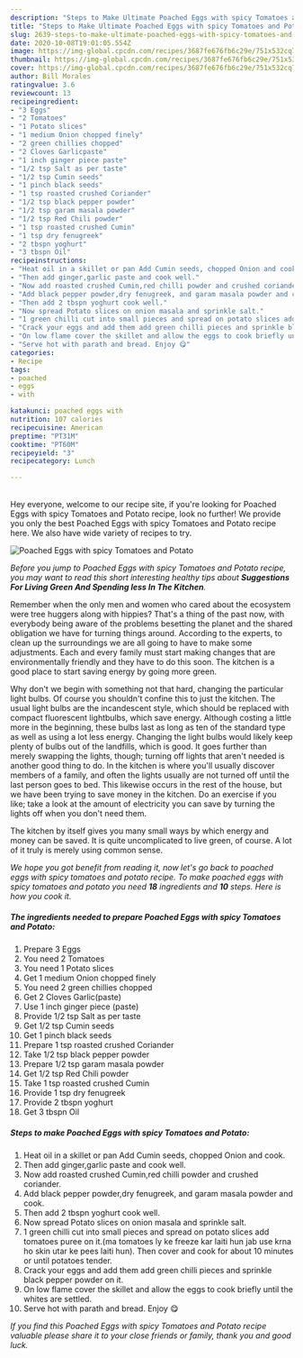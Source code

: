 ```yaml
---
description: "Steps to Make Ultimate Poached Eggs with spicy Tomatoes and Potato"
title: "Steps to Make Ultimate Poached Eggs with spicy Tomatoes and Potato"
slug: 2639-steps-to-make-ultimate-poached-eggs-with-spicy-tomatoes-and-potato
date: 2020-10-08T19:01:05.554Z
image: https://img-global.cpcdn.com/recipes/3687fe676fb6c29e/751x532cq70/poached-eggs-with-spicy-tomatoes-and-potato-recipe-main-photo.jpg
thumbnail: https://img-global.cpcdn.com/recipes/3687fe676fb6c29e/751x532cq70/poached-eggs-with-spicy-tomatoes-and-potato-recipe-main-photo.jpg
cover: https://img-global.cpcdn.com/recipes/3687fe676fb6c29e/751x532cq70/poached-eggs-with-spicy-tomatoes-and-potato-recipe-main-photo.jpg
author: Bill Morales
ratingvalue: 3.6
reviewcount: 13
recipeingredient:
- "3 Eggs"
- "2 Tomatoes"
- "1 Potato slices"
- "1 medium Onion chopped finely"
- "2 green chillies chopped"
- "2 Cloves Garlicpaste"
- "1 inch ginger piece paste"
- "1/2 tsp Salt as per taste"
- "1/2 tsp Cumin seeds"
- "1 pinch black seeds"
- "1 tsp roasted crushed Coriander"
- "1/2 tsp black pepper powder"
- "1/2 tsp garam masala powder"
- "1/2 tsp Red Chili powder"
- "1 tsp roasted crushed Cumin"
- "1 tsp dry fenugreek"
- "2 tbspn yoghurt"
- "3 tbspn Oil"
recipeinstructions:
- "Heat oil in a skillet or pan Add Cumin seeds, chopped Onion and cook."
- "Then add ginger,garlic paste and cook well."
- "Now add roasted crushed Cumin,red chilli powder and crushed coriander."
- "Add black pepper powder,dry fenugreek, and garam masala powder and cook."
- "Then add 2 tbspn yoghurt cook well."
- "Now spread Potato slices on onion masala and sprinkle salt."
- "1 green chilli cut into small pieces and spread on potato slices add tomatoes puree on it.(ma tomatoes ly ke freeze kar laiti hun jab use krna ho skin utar ke pees laiti hun). Then cover and cook for about 10 minutes or until potatoes tender."
- "Crack your eggs and add them add green chilli pieces and sprinkle black pepper powder on it."
- "On low flame cover the skillet and allow the eggs to cook briefly until the whites are settled."
- "Serve hot with parath and bread. Enjoy 😋"
categories:
- Recipe
tags:
- poached
- eggs
- with

katakunci: poached eggs with 
nutrition: 107 calories
recipecuisine: American
preptime: "PT31M"
cooktime: "PT60M"
recipeyield: "3"
recipecategory: Lunch

---
```

<br>
Hey everyone, welcome to our recipe site, if you're looking for Poached Eggs with spicy Tomatoes and Potato recipe, look no further! We provide you only the best Poached Eggs with spicy Tomatoes and Potato recipe here. We also have wide variety of recipes to try.
<br>


![Poached Eggs with spicy Tomatoes and Potato](https://img-global.cpcdn.com/recipes/3687fe676fb6c29e/751x532cq70/poached-eggs-with-spicy-tomatoes-and-potato-recipe-main-photo.jpg)

<i>Before you jump to Poached Eggs with spicy Tomatoes and Potato recipe, you may want to read this short interesting healthy tips about 
<strong>Suggestions For Living Green And Spending less In The Kitchen</strong>.</i>
</br>

Remember when the only men and women who cared about the ecosystem were tree huggers along with hippies? That's a thing of the past now, with everybody being aware of the problems besetting the planet and the shared obligation we have for turning things around. According to the experts, to clean up the surroundings we are all going to have to make some adjustments. Each and every family must start making changes that are environmentally friendly and they have to do this soon. The kitchen is a good place to start saving energy by going more green.

Why don't we begin with something not that hard, changing the particular light bulbs. Of course you shouldn't confine this to just the kitchen. The usual light bulbs are the incandescent style, which should be replaced with compact fluorescent lightbulbs, which save energy. Although costing a little more in the beginning, these bulbs last as long as ten of the standard type as well as using a lot less energy. Changing the light bulbs would likely keep plenty of bulbs out of the landfills, which is good. It goes further than merely swapping the lights, though; turning off lights that aren't needed is another good thing to do. In the kitchen is where you'll usually discover members of a family, and often the lights usually are not turned off until the last person goes to bed. This likewise occurs in the rest of the house, but we have been trying to save money in the kitchen. Do an exercise if you like; take a look at the amount of electricity you can save by turning the lights off when you don't need them.

The kitchen by itself gives you many small ways by which energy and money can be saved. It is quite uncomplicated to live green, of course. A lot of it truly is merely using common sense.


<i>We hope you got benefit from reading it, now let's go back to poached eggs with spicy tomatoes and potato recipe. To make poached eggs with spicy tomatoes and potato you need <strong>18</strong> ingredients and <strong>10</strong> steps. Here is how you cook it.
</i>

##### The ingredients needed to prepare Poached Eggs with spicy Tomatoes and Potato:

1. Prepare 3 Eggs
1. You need 2 Tomatoes
1. You need 1 Potato slices
1. Get 1 medium Onion chopped finely
1. You need 2 green chillies chopped
1. Get 2 Cloves Garlic(paste)
1. Use 1 inch ginger piece (paste)
1. Provide 1/2 tsp Salt as per taste
1. Get 1/2 tsp Cumin seeds
1. Get 1 pinch black seeds
1. Prepare 1 tsp roasted crushed Coriander
1. Take 1/2 tsp black pepper powder
1. Prepare 1/2 tsp garam masala powder
1. Get 1/2 tsp Red Chili powder
1. Take 1 tsp roasted crushed Cumin
1. Provide 1 tsp dry fenugreek
1. Provide 2 tbspn yoghurt
1. Get 3 tbspn Oil


##### Steps to make Poached Eggs with spicy Tomatoes and Potato:

1. Heat oil in a skillet or pan Add Cumin seeds, chopped Onion and cook.
1. Then add ginger,garlic paste and cook well.
1. Now add roasted crushed Cumin,red chilli powder and crushed coriander.
1. Add black pepper powder,dry fenugreek, and garam masala powder and cook.
1. Then add 2 tbspn yoghurt cook well.
1. Now spread Potato slices on onion masala and sprinkle salt.
1. 1 green chilli cut into small pieces and spread on potato slices add tomatoes puree on it.(ma tomatoes ly ke freeze kar laiti hun jab use krna ho skin utar ke pees laiti hun). Then cover and cook for about 10 minutes or until potatoes tender.
1. Crack your eggs and add them add green chilli pieces and sprinkle black pepper powder on it.
1. On low flame cover the skillet and allow the eggs to cook briefly until the whites are settled.
1. Serve hot with parath and bread. Enjoy 😋


<i>If you find this Poached Eggs with spicy Tomatoes and Potato recipe valuable please share it to your close friends or family, thank you and good luck.</i>
